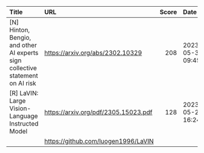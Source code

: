 | Title                                                                         | URL                                  |   Score | Date                |
|:------------------------------------------------------------------------------|:-------------------------------------|--------:|:--------------------|
| [N] Hinton, Bengio, and other AI experts sign collective statement on AI risk | https://arxiv.org/abs/2302.10329     |     208 | 2023-05-30 09:45:35 |
| [R] LaVIN: Large Vision-Language Instructed Model                             | https://arxiv.org/pdf/2305.15023.pdf |     128 | 2023-05-29 16:24:18 |
|                                                                               | https://github.com/luogen1996/LaVIN  |         |                     |